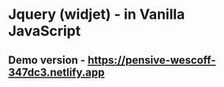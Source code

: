 #  Jquery (widjet) - in Vanilla JavaScript

## Demo version - https://pensive-wescoff-347dc3.netlify.app
